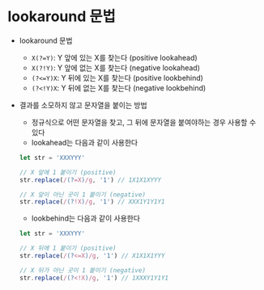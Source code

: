 # lookaround 문법

- lookaround 문법
    - `X(?=Y)`: Y 앞에 있는 X를 찾는다 (positive lookahead)
    - `X(?!Y)`: Y 앞에 없는 X를 찾는다 (negative lookahead)
    - `(?<=Y)X`: Y 뒤에 있는 X를 찾는다 (positive lookbehind)
    - `(?<!Y)X`: Y 뒤에 없는 X를 찾는다 (negative lookbehind)
- 결과를 소모하지 않고 문자열을 붙이는 방법
    - 정규식으로 어떤 문자열을 찾고, 그 뒤에 문자열을 붙여야하는 경우 사용할 수 있다
    - lookahead는 다음과 같이 사용한다

    ```jsx
    let str = 'XXXYYY'

    // X 앞에 1 붙이기 (positive)
    str.replace(/(?=X)/g, '1') // 1X1X1XYYY

    // X 앞이 아닌 곳이 1 붙이기 (negative)
    str.replace(/(?!X)/g, '1') // XXX1Y1Y1Y1
    ```

    - lookbehind는 다음과 같이 사용한다

    ```jsx
    let str = 'XXXYYY'

    // X 뒤에 1 붙이기 (positive)
    str.replace(/(?<=X)/g, '1') // X1X1X1YYY

    // X 뒤가 아닌 곳이 1 붙이기 (negative)
    str.replace(/(?<!X)/g, '1') // 1XXXY1Y1Y1
    ```